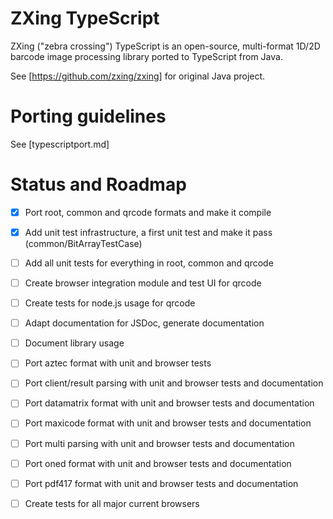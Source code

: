 ZXing TypeScript
================

ZXing ("zebra crossing") TypeScript is an open-source, multi-format 1D/2D barcode image processing library ported to TypeScript from Java.

See [https://github.com/zxing/zxing] for original Java project.

Porting guidelines
==================

See [typescriptport.md]


Status and Roadmap
==================

- [x] Port root, common and qrcode formats and make it compile
- [x] Add unit test infrastructure, a first unit test and make it pass (common/BitArrayTestCase)
- [ ] Add all unit tests for everything in root, common and qrcode
- [ ] Create browser integration module and test UI for qrcode
- [ ] Create tests for node.js usage for qrcode
- [ ] Adapt documentation for JSDoc, generate documentation
- [ ] Document library usage
- [ ] Port aztec format with unit and browser tests
- [ ] Port client/result parsing with unit and browser tests and documentation
- [ ] Port datamatrix format with unit and browser tests and documentation
- [ ] Port maxicode format with unit and browser tests and documentation
- [ ] Port multi parsing with unit and browser tests and documentation
- [ ] Port oned format with unit and browser tests and documentation
- [ ] Port pdf417 format with unit and browser tests and documentation
- [ ] Create tests for all major current browsers

